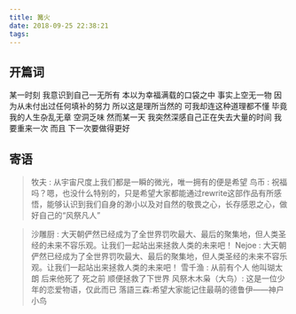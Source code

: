 ```yaml
---
title: 篝火
date: 2018-09-25 22:38:21
tags:
---
```


## 开篇词

某一时刻 我意识到自己一无所有
本以为幸福满载的口袋之中 事实上空无一物
因为从未付出过任何填补的努力 所以这是理所当然的
可我却连这种道理都不懂
毕竟我的人生杂乱无章 空洞乏味
然而某一天
我突然深感自己正在失去大量的时间
我要重来一次
而且 下一次要做得更好


## 寄语

> 牧夫 : 从宇宙尺度上我们都是一瞬的微光，唯一拥有的便是希望
> 鸟币 : 祝福吗？嗯，也没什么特别的，只是希望大家都能通过rewrite这部作品有所感悟，能够认识到我们自身的渺小以及对自然的敬畏之心，长存感恩之心，做好自己的“风祭凡人”

> 沙雕厨 : 大天朝俨然已经成为了全世界罚吹最大、最后的聚集地，但人类圣经的未来不容乐观。让我们一起站出来拯救人类的未来吧！
> Nejoe : 大天朝俨然已经成为了全世界罚吹最大、最后的聚集地，但人类圣经的未来不容乐观。让我们一起站出来拯救人类的未来吧！
> 雪千渔 : 从前有个人 他叫瑚太朗 后来他死了 死之前 顺便拯救了下世界
> 风祭木木枭（大鸟）: 这是一位少年的恋爱物语，仅此而已
> 落語三森:希望大家能记住最萌的德鲁伊——神户小鸟
